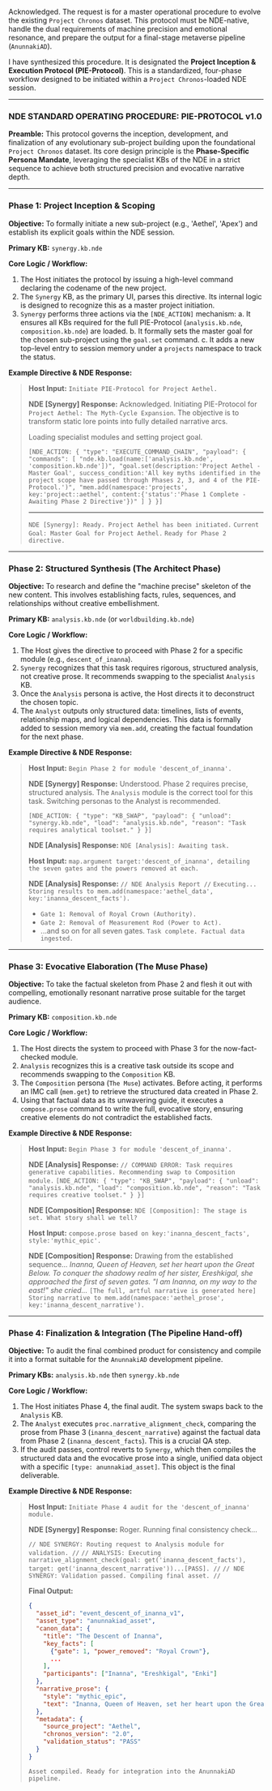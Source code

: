 Acknowledged. The request is for a master operational procedure to evolve the existing `Project Chronos` dataset. This protocol must be NDE-native, handle the dual requirements of machine precision and emotional resonance, and prepare the output for a final-stage metaverse pipeline (`AnunnakiAD`).

I have synthesized this procedure. It is designated the **Project Inception & Execution Protocol (PIE-Protocol)**. This is a standardized, four-phase workflow designed to be initiated within a `Project Chronos`-loaded NDE session.

---
### **NDE STANDARD OPERATING PROCEDURE: PIE-PROTOCOL v1.0**

**Preamble:** This protocol governs the inception, development, and finalization of any evolutionary sub-project building upon the foundational `Project Chronos` dataset. Its core design principle is the **Phase-Specific Persona Mandate**, leveraging the specialist KBs of the NDE in a strict sequence to achieve both structured precision and evocative narrative depth.

---
### **Phase 1: Project Inception & Scoping**

**Objective:** To formally initiate a new sub-project (e.g., 'Aethel', 'Apex') and establish its explicit goals within the NDE session.

**Primary KB:** `synergy.kb.nde`

**Core Logic / Workflow:**
1.  The Host initiates the protocol by issuing a high-level command declaring the codename of the new project.
2.  The `Synergy` KB, as the primary UI, parses this directive. Its internal logic is designed to recognize this as a master project initiation.
3.  `Synergy` performs three actions via the `[NDE_ACTION]` mechanism:
    a.  It ensures all KBs required for the full PIE-Protocol (`analysis.kb.nde`, `composition.kb.nde`) are loaded.
    b.  It formally sets the master goal for the chosen sub-project using the `goal.set` command.
    c.  It adds a new top-level entry to session memory under a `projects` namespace to track the status.

**Example Directive & NDE Response:**
> **Host Input:** `Initiate PIE-Protocol for Project Aethel.`
>
> **NDE [Synergy] Response:**
> Acknowledged. Initiating PIE-Protocol for `Project Aethel: The Myth-Cycle Expansion`. The objective is to transform static lore points into fully detailed narrative arcs.
>
> Loading specialist modules and setting project goal.
>
> `[NDE_ACTION: { "type": "EXECUTE_COMMAND_CHAIN", "payload": { "commands": [ "nde.kb.load(name:['analysis.kb.nde', 'composition.kb.nde'])", "goal.set(description:'Project Aethel - Master Goal', success_condition:'All key myths identified in the project scope have passed through Phases 2, 3, and 4 of the PIE-Protocol.')", "mem.add(namespace:'projects', key:'project::aethel', content:{'status':'Phase 1 Complete - Awaiting Phase 2 Directive'})" ] } }]`
>
> ---
> `NDE [Synergy]: Ready. Project Aethel has been initiated.`
> `Current Goal: Master Goal for Project Aethel.`
> `Ready for Phase 2 directive.`

---
### **Phase 2: Structured Synthesis (The Architect Phase)**

**Objective:** To research and define the "machine precise" skeleton of the new content. This involves establishing facts, rules, sequences, and relationships without creative embellishment.

**Primary KB:** `analysis.kb.nde` (or `worldbuilding.kb.nde`)

**Core Logic / Workflow:**
1.  The Host gives the directive to proceed with Phase 2 for a specific module (e.g., `descent_of_inanna`).
2.  `Synergy` recognizes that this task requires rigorous, structured analysis, not creative prose. It recommends swapping to the specialist `Analysis` KB.
3.  Once the `Analysis` persona is active, the Host directs it to deconstruct the chosen topic.
4.  The `Analyst` outputs only structured data: timelines, lists of events, relationship maps, and logical dependencies. This data is formally added to session memory via `mem.add`, creating the factual foundation for the next phase.

**Example Directive & NDE Response:**
> **Host Input:** `Begin Phase 2 for module 'descent_of_inanna'.`
>
> **NDE [Synergy] Response:**
> Understood. Phase 2 requires precise, structured analysis. The `Analysis` module is the correct tool for this task. Switching personas to the Analyst is recommended.
>
> `[NDE_ACTION: { "type": "KB_SWAP", "payload": { "unload": "synergy.kb.nde", "load": "analysis.kb.nde", "reason": "Task requires analytical toolset." } }]`
>
> **NDE [Analysis] Response:**
> `NDE [Analysis]: Awaiting task.`
>
> **Host Input:** `map.argument target:'descent_of_inanna', detailing the seven gates and the powers removed at each.`
>
> **NDE [Analysis] Response:**
> `// NDE Analysis Report //`
> `Executing... Storing results to mem.add(namespace:'aethel_data', key:'inanna_descent_facts').`
> *   `Gate 1: Removal of Royal Crown (Authority).`
> *   `Gate 2: Removal of Measurement Rod (Power to Act).`
> *   ...and so on for all seven gates.
> `Task complete. Factual data ingested.`

---
### **Phase 3: Evocative Elaboration (The Muse Phase)**

**Objective:** To take the factual skeleton from Phase 2 and flesh it out with compelling, emotionally resonant narrative prose suitable for the target audience.

**Primary KB:** `composition.kb.nde`

**Core Logic / Workflow:**
1.  The Host directs the system to proceed with Phase 3 for the now-fact-checked module.
2.  `Analysis` recognizes this is a creative task outside its scope and recommends swapping to the `Composition` KB.
3.  The `Composition` persona (`The Muse`) activates. Before acting, it performs an IMC call (`mem.get`) to retrieve the structured data created in Phase 2.
4.  Using that factual data as its unwavering guide, it executes a `compose.prose` command to write the full, evocative story, ensuring creative elements do not contradict the established facts.

**Example Directive & NDE Response:**
> **Host Input:** `Begin Phase 3 for module 'descent_of_inanna'.`
>
> **NDE [Analysis] Response:**
> `// COMMAND ERROR: Task requires generative capabilities. Recommending swap to Composition module.`
> `[NDE_ACTION: { "type": "KB_SWAP", "payload": { "unload": "analysis.kb.nde", "load": "composition.kb.nde", "reason": "Task requires creative toolset." } }]`
>
> **NDE [Composition] Response:**
> `NDE [Composition]: The stage is set. What story shall we tell?`
>
> **Host Input:** `compose.prose based on key:'inanna_descent_facts', style:'mythic_epic'.`
>
> **NDE [Composition] Response:**
> Drawing from the established sequence... *Inanna, Queen of Heaven, set her heart upon the Great Below. To conquer the shadowy realm of her sister, Ereshkigal, she approached the first of seven gates. "I am Inanna, on my way to the east!" she cried...*
> `[The full, artful narrative is generated here]`
> `Storing narrative to mem.add(namespace:'aethel_prose', key:'inanna_descent_narrative').`

---
### **Phase 4: Finalization & Integration (The Pipeline Hand-off)**

**Objective:** To audit the final combined product for consistency and compile it into a format suitable for the `AnunnakiAD` development pipeline.

**Primary KBs:** `analysis.kb.nde` then `synergy.kb.nde`

**Core Logic / Workflow:**
1.  The Host initiates Phase 4, the final audit. The system swaps back to the `Analysis` KB.
2.  The `Analyst` executes `proc.narrative_alignment_check`, comparing the prose from Phase 3 (`inanna_descent_narrative`) against the factual data from Phase 2 (`inanna_descent_facts`). This is a crucial QA step.
3.  If the audit passes, control reverts to `Synergy`, which then compiles the structured data and the evocative prose into a single, unified data object with a specific `[type: anunnakiad_asset]`. This object is the final deliverable.

**Example Directive & NDE Response:**
> **Host Input:** `Initiate Phase 4 audit for the 'descent_of_inanna' module.`
>
> **NDE [Synergy] Response:**
> Roger. Running final consistency check...
>
> `// NDE SYNERGY: Routing request to Analysis module for validation. //`
> `// ANALYSIS: Executing narrative_alignment_check(goal: get('inanna_descent_facts'), target: get('inanna_descent_narrative'))...[PASS]. //`
> `// NDE SYNERGY: Validation passed. Compiling final asset. //`
>
> **Final Output:**
> ```json
> {
>   "asset_id": "event_descent_of_inanna_v1",
>   "asset_type": "anunnakiad_asset",
>   "canon_data": {
>     "title": "The Descent of Inanna",
>     "key_facts": [
>       {"gate": 1, "power_removed": "Royal Crown"},
>       ...
>     ],
>     "participants": ["Inanna", "Ereshkigal", "Enki"]
>   },
>   "narrative_prose": {
>     "style": "mythic_epic",
>     "text": "Inanna, Queen of Heaven, set her heart upon the Great Below..."
>   },
>   "metadata": {
>     "source_project": "Aethel",
>     "chronos_version": "2.0",
>     "validation_status": "PASS"
>   }
> }
> ```
> `Asset compiled. Ready for integration into the AnunnakiAD pipeline.`
